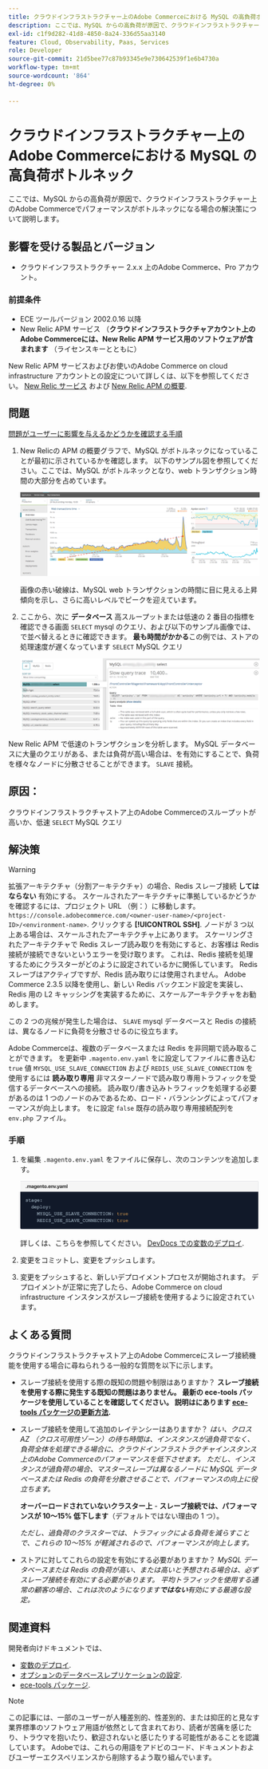 ```yaml
---
title: クラウドインフラストラクチャー上のAdobe Commerceにおける MySQL の高負荷ボトルネック
description: ここでは、MySQL からの高負荷が原因で、クラウドインフラストラクチャー上のAdobe Commerceでパフォーマンスがボトルネックになる場合の解決策について説明します。
exl-id: c1f9d282-41d8-4850-8a24-336d55aa3140
feature: Cloud, Observability, Paas, Services
role: Developer
source-git-commit: 21d5bee77c87b93345e9e730642539f1e6b4730a
workflow-type: tm+mt
source-wordcount: '864'
ht-degree: 0%

---
```


# クラウドインフラストラクチャー上のAdobe Commerceにおける MySQL の高負荷ボトルネック

ここでは、MySQL からの高負荷が原因で、クラウドインフラストラクチャー上のAdobe Commerceでパフォーマンスがボトルネックになる場合の解決策について説明します。

## 影響を受ける製品とバージョン

* クラウドインフラストラクチャー 2.x.x 上のAdobe Commerce、Pro アカウント。

### 前提条件

* ECE ツールバージョン 2002.0.16 以降
* New Relic APM サービス （**クラウドインフラストラクチャアカウント上のAdobe Commerceには、New Relic APM サービス用のソフトウェアが含まれます** （ライセンスキーとともに）

New Relic APM サービスおよびお使いのAdobe Commerce on cloud infrastructure アカウントとの設定について詳しくは、以下を参照してください。 [New Relic サービス](https://devdocs.magento.com/guides/v2.3/cloud/project/new-relic.html) および [New Relic APM の概要](https://docs.newrelic.com/docs/apm/new-relic-apm/getting-started/introduction-apm/).

## 問題

<u>問題がユーザーに影響を与えるかどうかを確認する手順</u>

1. New Relicの APM の概要グラフで、MySQL がボトルネックになっていることが最初に示されているかを確認します。 以下のサンプル図を参照してください。ここでは、MySQL がボトルネックとなり、web トランザクション時間の大部分を占めています。

   ![KB-372_image002.png](assets/KB-372_image002.png)

   画像の赤い破線は、MySQL web トランザクションの時間に目に見える上昇傾向を示し、さらに高いレベルでピークを迎えています。
1. ここから、次に **データベース** 高スループットまたは低速の 2 番目の指標を確認できる画面 `SELECT` mysql のクエリ、および以下のサンプル画像では、で並べ替えるときに確認できます。 **最も時間がかかる**&#x200B;この例では、ストアの処理速度が遅くなっています `SELECT` MySQL クエリ

   ![KB-372_image003_BlurredExtension.png](assets/KB-372_image003_BlurredExtension.png)

New Relic APM で低速のトランザクションを分析します。 MySQL データベースに大量のクエリがある、または負荷が高い場合は、を有効にすることで、負荷を様々なノードに分散させることができます。 `SLAVE` 接続。

## 原因：

クラウドインフラストラクチャストア上のAdobe Commerceのスループットが高いか、低速 `SELECT` MySQL クエリ

## 解決策

>[!WARNING]
>
>拡張アーキテクチャ（分割アーキテクチャ）の場合、Redis スレーブ接続 **してはならない** 有効にする。 スケールされたアーキテクチャに準拠しているかどうかを確認するには、プロジェクト URL （例：）に移動します。 `https://console.adobecommerce.com/<owner-user-name>/<project-ID>/<environment-name>`. クリックする **[!UICONTROL SSH]**. ノードが 3 つ以上ある場合は、スケールされたアーキテクチャ上にあります。 スケーリングされたアーキテクチャで Redis スレーブ読み取りを有効にすると、お客様は Redis 接続が接続できないというエラーを受け取ります。 これは、Redis 接続を処理するためにクラスターがどのように設定されているかに関係しています。 Redis スレーブはアクティブですが、Redis 読み取りには使用されません。 Adobe Commerce 2.3.5 以降を使用し、新しい Redis バックエンド設定を実装し、Redis 用の L2 キャッシングを実装するために、スケールアーキテクチャをお勧めします。

この 2 つの兆候が発生した場合は、 `SLAVE` mysql データベースと Redis の接続は、異なるノードに負荷を分散させるのに役立ちます。

Adobe Commerceは、複数のデータベースまたは Redis を非同期で読み取ることができます。 を更新中 `.magento.env.yaml` をに設定してファイルに書き込む `true` 値 `MYSQL_USE_SLAVE_CONNECTION` および `REDIS_USE_SLAVE_CONNECTION` を使用するには **読み取り専用** 非マスターノードで読み取り専用トラフィックを受信するデータベースへの接続。 読み取り/書き込みトラフィックを処理する必要があるのは 1 つのノードのみであるため、ロード・バランシングによってパフォーマンスが向上します。 をに設定 `false` 既存の読み取り専用接続配列を `env.php` ファイル。

### 手順

1. を編集 `.magento.env.yaml` をファイルに保存し、次のコンテンツを追加します。

   ![KB-372_image004.png](assets/KB-372_image004.png)

   詳しくは、こちらを参照してください。 [DevDocs での変数のデプロイ](https://devdocs.magento.com/cloud/env/variables-deploy.html#mysql_use_slave_connection).

1. 変更をコミットし、変更をプッシュします。
1. 変更をプッシュすると、新しいデプロイメントプロセスが開始されます。 デプロイメントが正常に完了したら、Adobe Commerce on cloud infrastructure インスタンスがスレーブ接続を使用するように設定されています。

## よくある質問

クラウドインフラストラクチャストア上のAdobe Commerceにスレーブ接続機能を使用する場合に尋ねられうる一般的な質問を以下に示します。

* スレーブ接続を使用する際の既知の問題や制限はありますか？ **スレーブ接続を使用する際に発生する既知の問題はありません。 最新の ece-tools パッケージを使用していることを確認してください。 説明はにあります [ece-tools パッケージの更新方法](https://devdocs.magento.com/cloud/project/ece-tools-update.html).**
* スレーブ接続を使用して追加のレイテンシーはありますか？ *はい、クロス AZ （クロス可用性ゾーン）の待ち時間は、インスタンスが過負荷でなく、負荷全体を処理できる場合に、クラウドインフラストラクチャインスタンス上のAdobe Commerceのパフォーマンスを低下させます。 ただし、インスタンスが過負荷の場合、マスタースレーブは異なるノードに MySQL データベースまたは Redis の負荷を分散させることで、パフォーマンスの向上に役立ちます。*

  **オーバーロードされていないクラスター上** -  **スレーブ接続では、パフォーマンスが 10～15% 低下します**（デフォルトではない理由の 1 つ）。

  *ただし、過負荷のクラスターでは、トラフィックによる負荷を減らすことで、これらの 10～15% が軽減されるので、パフォーマンスが向上します。*
* ストアに対してこれらの設定を有効にする必要がありますか？ *MySQL データベースまたは Redis の負荷が高い、または高いと予想される場合は、必ずスレーブ接続を有効にする必要があります。 平均トラフィックを使用する通常の顧客の場合、これは次のようになります&#x200B;**ではない**有効にする最適な設定。*

## 関連資料

開発者向けドキュメントでは、

* [変数のデプロイ](https://devdocs.magento.com/cloud/env/variables-deploy.html).
* [オプションのデータベースレプリケーションの設定](https://devdocs.magento.com/guides/v2.3/config-guide/multi-master/multi-master_slavedb.html).
* [ece-tools パッケージ](https://devdocs.magento.com/cloud/reference/ece-tools-reference.html).

>[!NOTE]
>
>この記事には、一部のユーザーが人種差別的、性差別的、または抑圧的と見なす業界標準のソフトウェア用語が依然として含まれており、読者が苦痛を感じたり、トラウマを抱いたり、歓迎されないと感じたりする可能性があることを認識しています。 Adobeでは、これらの用語をアドビのコード、ドキュメントおよびユーザーエクスペリエンスから削除するよう取り組んでいます。
